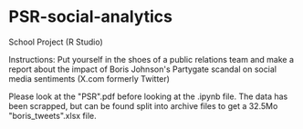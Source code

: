 # PSR-social-analytics

School Project (R Studio)

Instructions: Put yourself in the shoes of a public relations team and make a report about the impact of Boris Johnson's Partygate scandal on social media sentiments (X.com formerly Twitter)

Please look at the "PSR".pdf before looking at the .ipynb file. The data has been scrapped, but can be found split into archive files to get a 32.5Mo "boris_tweets".xlsx file.
